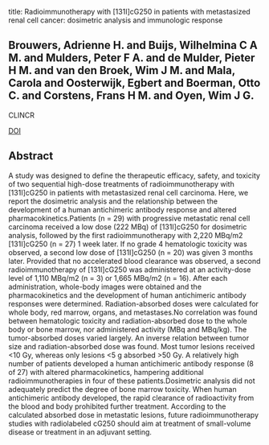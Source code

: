 title: Radioimmunotherapy with [131I]cG250 in patients with metastasized renal cell cancer: dosimetric analysis and immunologic response

## Brouwers, Adrienne H. and Buijs, Wilhelmina C A M. and Mulders, Peter F A. and de Mulder, Pieter H M. and van den Broek, Wim J M. and Mala, Carola and Oosterwijk, Egbert and Boerman, Otto C. and Corstens, Frans H M. and Oyen, Wim J G.
CLINCR

<a href="https://doi.org/10.1158/1078-0432.CCR-1004-0010">DOI</a>

## Abstract
A study was designed to define the therapeutic efficacy, safety, and toxicity of two sequential high-dose treatments of radioimmunotherapy with [131I]cG250 in patients with metastasized renal cell carcinoma. Here, we report the dosimetric analysis and the relationship between the development of a human antichimeric antibody response and altered pharmacokinetics.Patients (n = 29) with progressive metastatic renal cell carcinoma received a low dose (222 MBq) of [131I]cG250 for dosimetric analysis, followed by the first radioimmunotherapy with 2,220 MBq/m2 [131I]cG250 (n = 27) 1 week later. If no grade 4 hematologic toxicity was observed, a second low dose of [131I]cG250 (n = 20) was given 3 months later. Provided that no accelerated blood clearance was observed, a second radioimmunotherapy of [131I]cG250 was administered at an activity-dose level of 1,110 MBq/m2 (n = 3) or 1,665 MBq/m2 (n = 16). After each administration, whole-body images were obtained and the pharmacokinetics and the development of human antichimeric antibody responses were determined. Radiation-absorbed doses were calculated for whole body, red marrow, organs, and metastases.No correlation was found between hematologic toxicity and radiation-absorbed dose to the whole body or bone marrow, nor administered activity (MBq and MBq/kg). The tumor-absorbed doses varied largely. An inverse relation between tumor size and radiation-absorbed dose was found. Most tumor lesions received <10 Gy, whereas only lesions <5 g absorbed >50 Gy. A relatively high number of patients developed a human antichimeric antibody response (8 of 27) with altered pharmacokinetics, hampering additional radioimmunotherapies in four of these patients.Dosimetric analysis did not adequately predict the degree of bone marrow toxicity. When human antichimeric antibody developed, the rapid clearance of radioactivity from the blood and body prohibited further treatment. According to the calculated absorbed dose in metastatic lesions, future radioimmunotherapy studies with radiolabeled cG250 should aim at treatment of small-volume disease or treatment in an adjuvant setting.

